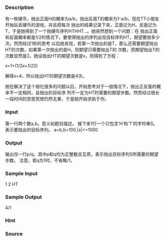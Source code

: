 
### Description
有一枚硬币，抛出正面H的概率为a/b，抛出反面T的概率为1-a/b。现在TT小朋友开始玩丢硬币的游戏，并且把每次
抛出的结果记录下来，正面记为H，反面记为T，于是她得到了一个抛硬币序列HTHHT…。她突然想到一个问题：在
抛出正面和反面概率都是1/2的情况下，要使得抛出的序列出现目标序列HT，期望要抛多少次。然而经过1秒的思考
以后她发现，若第一次抛出的是T，那么还需要期望抛出HT的次数，如果第一次抛出的是H，则期望只需要抛出T的
次数，而期望抛出T的次数显然是2。她设抛出HT的期望次数是x，则得到了方程：

x=1+(1/2*x+1/2*2) 

解得x=4，所以抛出HT的期望次数是4次。

她在解决了这个弱化很多的问题以后，开始思考对于一般情况下，抛出正反面的概率不一定相同，且抛出的目标序
列不一定为HT时需要的期望步数。然而经过很长一段时间的苦思冥想仍然无果，于是她开始求助于你。

### Input
第一行两个数a,b。意义如题目描述。
接下来1行一个只包含’H’和’T’的字符串S。表示要抛出的目标序列。
a=b,b=100,|s|<=1000

### Output
输出仅一行p/q，其中p和q均为正整数且互质，表示抛出目标序列S所需要的期望步数。
注意，若q为1时，不省略/1。

### Sample Input
1 2
HT
### Sample Output
4/1
### Hint

### Source
